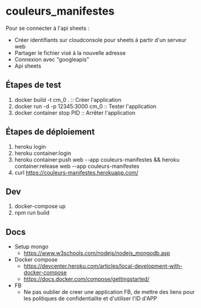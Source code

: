 # couleurs_manifestes
Pour se connecter à l'api sheets :
* Créer identifiants sur cloudconsole pour sheets à partir d'un serveur web
* Partager le fichier visé à la nouvelle adresse
* Connexion avec "googleapis"
* Api sheets

## Étapes de test
1. docker build -t cm_0 . :: Créer l'application
2. docker run -d -p 12345:3000 cm_0 :: Tester l'application
3. docker container stop PID :: Arrêter l'application

## Étapes de déploiement
1. heroku login
2. heroku container:login
3. heroku container:push web --app couleurs-manifestes && heroku container:release web --app couleurs-manifestes
4. curl https://couleurs-manifestes.herokuapp.com/

## Dev
1. docker-compose up
2. npm run build

## Docs
* Setup mongo
  * https://www.w3schools.com/nodejs/nodejs_mongodb.asp
* Docker compose
  * https://devcenter.heroku.com/articles/local-development-with-docker-compose
  * https://docs.docker.com/compose/gettingstarted/
* FB
  * Ne pas oublier de creer une application FB, de mettre des liens pour les politiques de confidentialite et d'utiliser l'ID d'APP
